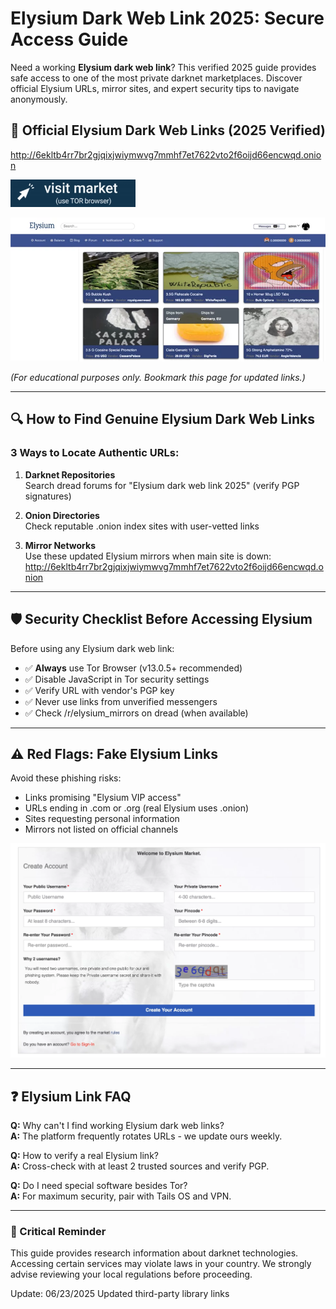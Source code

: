 # Elysium Dark Web Link 2025: Secure Access Guide

Need a working **Elysium dark web link**? This verified 2025 guide provides safe access to one of the most private darknet marketplaces. Discover official Elysium URLs, mirror sites, and expert security tips to navigate anonymously.

## 🔗 Official Elysium Dark Web Links (2025 Verified)

http://6ekltb4rr7br2gjqixjwiymwvg7mmhf7et7622vto2f6oijd66encwqd.onion

[<img src="/images/layer.webp" width="200" alt="Click for Elysium dark web link">](http://6ekltb4rr7br2gjqixjwiymwvg7mmhf7et7622vto2f6oijd66encwqd.onion)

<a href="http://6ekltb4rr7br2gjqixjwiymwvg7mmhf7et7622vto2f6oijd66encwqd.onion"><img src="/images/dot.webp" alt="Verified Elysium dark web portal" style="max-width: 100%;"></a>

*(For educational purposes only. Bookmark this page for updated links.)*

---

## 🔍 How to Find Genuine Elysium Dark Web Links

### 3 Ways to Locate Authentic URLs:
1. **Darknet Repositories**  
   Search dread forums for "Elysium dark web link 2025" (verify PGP signatures)

2. **Onion Directories**  
   Check reputable .onion index sites with user-vetted links

3. **Mirror Networks**  
   Use these updated Elysium mirrors when main site is down:  
   http://6ekltb4rr7br2gjqixjwiymwvg7mmhf7et7622vto2f6oijd66encwqd.onion

---

## 🛡️ Security Checklist Before Accessing Elysium

Before using any Elysium dark web link:
- ✅ **Always** use Tor Browser (v13.0.5+ recommended)
- ✅ Disable JavaScript in Tor security settings
- ✅ Verify URL with vendor's PGP key
- ✅ Never use links from unverified messengers
- ✅ Check /r/elysium_mirrors on dread (when available)

---

## ⚠️ Red Flags: Fake Elysium Links

Avoid these phishing risks:
- Links promising "Elysium VIP access"
- URLs ending in .com or .org (real Elysium uses .onion)
- Sites requesting personal information
- Mirrors not listed on official channels

<a href="http://6ekltb4rr7br2gjqixjwiymwvg7mmhf7et7622vto2f6oijd66encwqd.onion"><img src="/images/left.webp" alt="Secure Elysium dark web login" style="max-width: 100%;"></a>

---

## ❓ Elysium Link FAQ

**Q:** Why can't I find working Elysium dark web links?  
**A:** The platform frequently rotates URLs - we update ours weekly.

**Q:** How to verify a real Elysium link?  
**A:** Cross-check with at least 2 trusted sources and verify PGP.

**Q:** Do I need special software besides Tor?  
**A:** For maximum security, pair with Tails OS and VPN.

---

### 📌 Critical Reminder  
This guide provides research information about darknet technologies. Accessing certain services may violate laws in your country. We strongly advise reviewing your local regulations before proceeding.











Update:  06/23/2025 Updated third-party library links